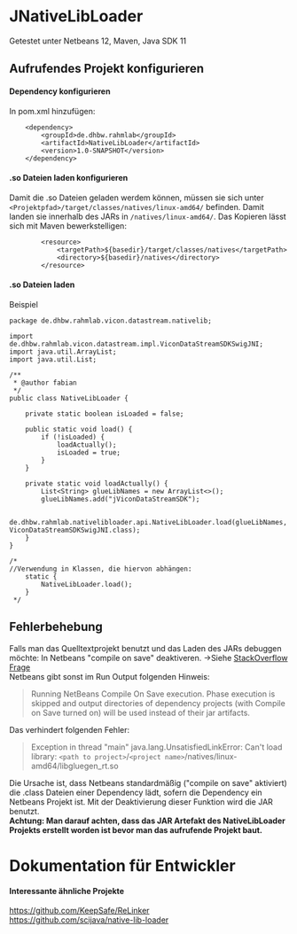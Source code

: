 # JNativeLibLoader

Getestet unter Netbeans 12, Maven, Java SDK 11

## Aufrufendes Projekt konfigurieren
#### Dependency konfigurieren
In pom.xml hinzufügen:

        <dependency>
            <groupId>de.dhbw.rahmlab</groupId>
            <artifactId>NativeLibLoader</artifactId>
            <version>1.0-SNAPSHOT</version>
        </dependency>

#### .so Dateien laden konfigurieren
Damit die .so Dateien geladen werdem können, müssen sie sich unter `<Projektpfad>/target/classes/natives/linux-amd64/` befinden. Damit landen sie innerhalb des JARs in `/natives/linux-amd64/`. Das Kopieren lässt sich mit Maven bewerkstelligen:

            <resource>
                <targetPath>${basedir}/target/classes/natives</targetPath>
                <directory>${basedir}/natives</directory>
            </resource>


#### .so Dateien laden
Beispiel

    package de.dhbw.rahmlab.vicon.datastream.nativelib;
    
    import de.dhbw.rahmlab.vicon.datastream.impl.ViconDataStreamSDKSwigJNI;
    import java.util.ArrayList;
    import java.util.List;
    
    /**
     * @author fabian
     */
    public class NativeLibLoader {
    
        private static boolean isLoaded = false;
    
        public static void load() {
            if (!isLoaded) {
                loadActually();
                isLoaded = true;
            }
        }
    
        private static void loadActually() {
            List<String> glueLibNames = new ArrayList<>();
            glueLibNames.add("jViconDataStreamSDK");
    
            de.dhbw.rahmlab.nativelibloader.api.NativeLibLoader.load(glueLibNames, ViconDataStreamSDKSwigJNI.class);
        }
    }
    
    /*
    //Verwendung in Klassen, die hiervon abhängen:
        static {
            NativeLibLoader.load();
        }
     */

## Fehlerbehebung
Falls man das Quelltextprojekt benutzt und das Laden des JARs debuggen möchte:
In Netbeans "compile on save" deaktiveren. ->Siehe [StackOverflow Frage](https://web.archive.org/web/20201113173334/https://stackoverflow.com/questions/1304149/disabling-automatic-build-in-netbeans/1313691#1313691) \
Netbeans gibt sonst im Run Output folgenden Hinweis:
> Running NetBeans Compile On Save execution. Phase execution is skipped
> and output directories of dependency projects (with Compile on Save
> turned on) will be used instead of their jar artifacts.

Das verhindert folgenden Fehler:

> Exception in thread "main" java.lang.UnsatisfiedLinkError: Can't load
> library:
> `<path to project>`/`<project name>`/natives/linux-amd64/libgluegen_rt.so

Die Ursache ist, dass Netbeans standardmäßig ("compile on save" aktiviert) die .class Dateien einer Dependency lädt, sofern die Dependency ein Netbeans Projekt ist. Mit der Deaktivierung dieser Funktion wird die JAR benutzt. \
**Achtung: Man darauf achten, dass das JAR Artefakt des NativeLibLoader Projekts erstellt worden ist bevor man das aufrufende Projekt baut.**

# Dokumentation für Entwickler
#### Interessante ähnliche Projekte
https://github.com/KeepSafe/ReLinker \
https://github.com/scijava/native-lib-loader
